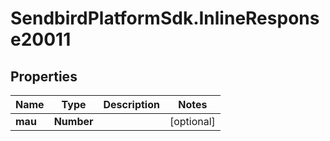 # SendbirdPlatformSdk.InlineResponse20011

## Properties

Name | Type | Description | Notes
------------ | ------------- | ------------- | -------------
**mau** | **Number** |  | [optional] 


